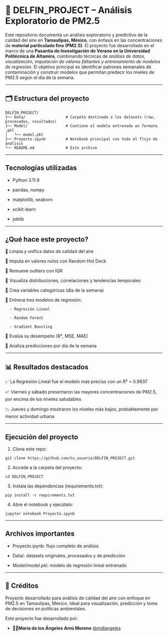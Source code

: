 # 🐬 DELFIN_PROJECT – Análisis Exploratorio de PM2.5

Este repositorio documenta un análisis exploratorio y predictivo de la calidad del aire en **Tamaulipas, México**, con énfasis en las concentraciones de **material particulado fino (PM2.5)**. El proyecto fue desarrollado en el marco de una **Pasantía de Investigación de Verano en la Universidad Politécnica de Altamira**, combinando técnicas de *análisis de datos, visualización, imputación de valores faltantes y entrenamiento de modelos de regresión*. El objetivo principal es identificar patrones semanales de contaminación y construir modelos que permitan predecir los niveles de PM2.5 según el día de la semana.

---
## 🗂️ Estructura del proyecto
```
DELFIN_PROJECT/
├── Data/                  # Carpeta destinada a los datasets (raw, procesados, resultados)
├── Model/                 # Contiene el modelo entrenado en formato .pkl
│   └── model.pkl
├── Proyecto.ipynb         # Notebook principal con todo el flujo de análisis
└── README.md              # Este archivo
```
---
## Tecnologías utilizadas
- Python 3.11.9

- pandas, numpy

- matplotlib, seaborn

- scikit-learn

- joblib

---
## ¿Qué hace este proyecto?
🔹 Limpia y unifica datos de calidad del aire

🔹 Imputa en valores nulos con Random Hot Deck

🔹 Remueve outliers con IQR

🔹 Visualiza distribuciones, correlaciones y tendencias temporales

🔹 Crea variables categóricas (día de la semana)

🔹 Entrena tres modelos de regresión:

      - Regresión Lineal
      
      - Random Forest
      
      - Gradient Boosting
      
🔹 Evalúa su desempeño (R², MSE, MAE)

🔹 Analiza predicciones por día de la semana

---

## 📊 Resultados destacados
✅ La Regresión Lineal fue el modelo más preciso con un R² = 0.9937

📈 Viernes y sábado presentaron las mayores concentraciones de PM2.5, por encima de los niveles saludables

📉 Jueves y domingo mostraron los niveles más bajos, probablemente por menor actividad urbana

---

## Ejecución del proyecto

1. Clona este repo:
```
git clone https://github.com/tu_usuario/DELFIN_PROJECT.git

```

2. Accede a la carpeta del proyecto:
```
cd DELFIN_PROJECT
```

3. Instala las dependencias  (requirements.txt):
```
pip install -r requirements.txt
```

4. Abre el notebook y ejecútalo:
```
jupyter notebook Proyecto.ipynb
```
---
## Archivos importantes
- Proyecto.ipynb: flujo completo de análisis

- Data/: datasets originales, procesados y de predicción

- Model/model.pkl: modelo de regresión lineal entrenado

---
## 💬 Créditos

Proyecto desarrollado para análisis de calidad del aire con enfoque en PM2.5 en Tamaulipas, México.
Ideal para visualización, predicción y toma de decisiones en políticas ambientales.

Este proyecto fue desarrollado por:

- **👩‍💻María de los Ángeles Amú Moreno** [@mdlangeles](https://github.com/mdlangeles)
